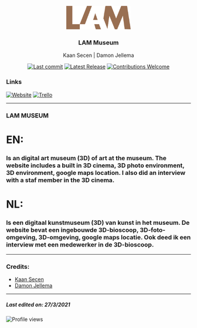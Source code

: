 <p align="center"><img src="images/iconimage.png" height="64" alt="Project Logo"></p>
<h3 align="center">LAM Museum</h3>
<p align="center">Kaan Secen | Damon Jellema</p>
<p align="center">
    <a href="https://kaansecen.nl/Projects/LAM/index.html"><img src="https://img.shields.io/github/last-commit/KaanSecen/museumOnlineOpdracht" alt="Last commit"></a>
    <a href="https://github.com/KaanSecen/museumOnlineOpdracht/releases/latest"><img src="https://img.shields.io/github/v/release/KaanSecen/museumOnlineOpdracht" alt="Latest Release"></a>
    <a href="https://github.com/KaanSecen/museumOnlineOpdracht/issues"><img src="https://img.shields.io/badge/contributions-welcome-ff69b4.svg" alt="Contributions Welcome"></a>
</p>

### Links

[![Website](https://img.shields.io/badge/-Website-2e343f?logo=google&logoColor=white&style=for-the-badge)](https://kaansecen.nl/Projects/LAM/index.html)
[![Trello](https://img.shields.io/badge/-trello-2e343f?logo=Trello&logoColor=white&style=for-the-badge)](https://trello.com/b/qMWREgw6/museum-online-taken)

---

### LAM MUSEUM

# EN:
### Is an digital art museum (3D) of art at the museum. The website includes a built in 3D cinema, 3D photo environment, 3D environment, google maps location. I also did an interview with a staf member in the 3D cinema.

# NL:
### Is een digitaal kunstmuseum (3D) van kunst in het museum. De website bevat een ingebouwde 3D-bioscoop, 3D-foto-omgeving, 3D-omgeving, google maps locatie. Ook deed ik een interview met een medewerker in de 3D-bioscoop.

---

### Credits: 
* [Kaan Secen](https://github.com/KaanSecen)
* [Damon Jellema](https://github.com/Damon-Jay)
---

##### Last edited on: 27/3/2021

![Profile views](https://visitor-badge.glitch.me/badge?page_id=lam.lam)